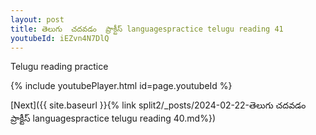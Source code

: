 ```yaml
---
layout: post
title: తెలుగు  చదవడం  ప్రాక్టీస్ languagespractice telugu reading 41
youtubeId: iEZvn4N7DlQ
---
```

 
 
Telugu reading practice
 
 
 
 
 


{% include youtubePlayer.html id=page.youtubeId %}
 
[Next]({{ site.baseurl }}{% link  split2/_posts/2024-02-22-తెలుగు  చదవడం  ప్రాక్టీస్ languagespractice telugu reading 40.md%})
 
